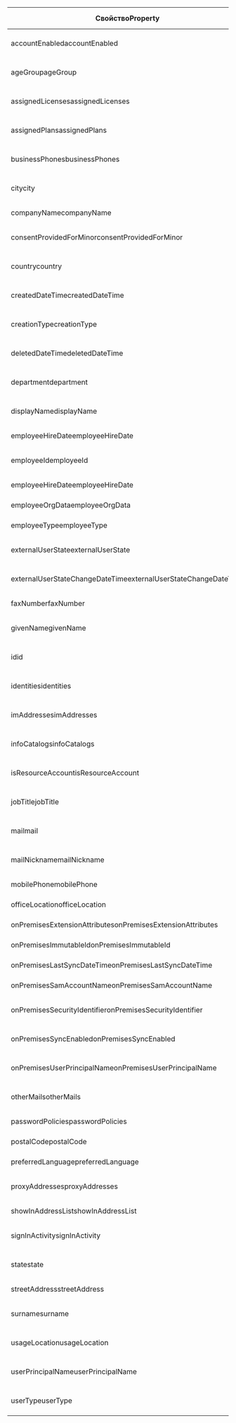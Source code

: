 | <span data-ttu-id="f9958-101">Свойство</span><span class="sxs-lookup"><span data-stu-id="f9958-101">Property</span></span>                        | <span data-ttu-id="f9958-102">eq</span><span class="sxs-lookup"><span data-stu-id="f9958-102">eq</span></span>                   | <span data-ttu-id="f9958-103">ne</span><span class="sxs-lookup"><span data-stu-id="f9958-103">ne</span></span>                | <span data-ttu-id="f9958-104">NOT</span><span class="sxs-lookup"><span data-stu-id="f9958-104">NOT</span></span>               | <span data-ttu-id="f9958-105">ge</span><span class="sxs-lookup"><span data-stu-id="f9958-105">ge</span></span>                   | <span data-ttu-id="f9958-106">le</span><span class="sxs-lookup"><span data-stu-id="f9958-106">le</span></span>                   | <span data-ttu-id="f9958-107">in</span><span class="sxs-lookup"><span data-stu-id="f9958-107">in</span></span>                   | <span data-ttu-id="f9958-108">startsWith</span><span class="sxs-lookup"><span data-stu-id="f9958-108">startsWith</span></span>           | <span data-ttu-id="f9958-109">Значения NULL</span><span class="sxs-lookup"><span data-stu-id="f9958-109">null values</span></span>          |
|---------------------------------|----------------------|-------------------|-------------------|----------------------|----------------------|----------------------|----------------------|----------------------|
| <span data-ttu-id="f9958-110">accountEnabled</span><span class="sxs-lookup"><span data-stu-id="f9958-110">accountEnabled</span></span>                  | ![Значение, используемое по умолчанию.][default] | ![Дополнительное.][AQP] | ![Дополнительное.][AQP] |                      |                      | ![Значение, используемое по умолчанию.][default] |                      |                      |
| <span data-ttu-id="f9958-115">ageGroup</span><span class="sxs-lookup"><span data-stu-id="f9958-115">ageGroup</span></span>                        | ![Значение, используемое по умолчанию.][default] | ![Дополнительное.][AQP] | ![Дополнительное.][AQP] |                      |                      | ![Значение, используемое по умолчанию.][default] |                      |                      |
| <span data-ttu-id="f9958-120">assignedLicenses</span><span class="sxs-lookup"><span data-stu-id="f9958-120">assignedLicenses</span></span>                | ![Значение, используемое по умолчанию.][default] |                   | ![Дополнительное.][AQP] |                      |                      |                      |                      |                      |
| <span data-ttu-id="f9958-123">assignedPlans</span><span class="sxs-lookup"><span data-stu-id="f9958-123">assignedPlans</span></span>                   | ![Значение, используемое по умолчанию.][default] |                   | ![Дополнительное.][AQP] |                      |                      |                      |                      |                      |
| <span data-ttu-id="f9958-126">businessPhones</span><span class="sxs-lookup"><span data-stu-id="f9958-126">businessPhones</span></span>                  | ![Значение, используемое по умолчанию.][default] |                   | ![Дополнительное.][AQP] |                      |                      |                      |                      |                      |
| <span data-ttu-id="f9958-129">city</span><span class="sxs-lookup"><span data-stu-id="f9958-129">city</span></span>                            | ![Значение, используемое по умолчанию.][default] | ![Дополнительное.][AQP] | ![Дополнительное.][AQP] | ![Значение, используемое по умолчанию.][default] | ![Значение, используемое по умолчанию.][default] | ![Значение, используемое по умолчанию.][default] | ![Значение, используемое по умолчанию.][default] | ![Дополнительное.][AQP]    |
| <span data-ttu-id="f9958-138">companyName</span><span class="sxs-lookup"><span data-stu-id="f9958-138">companyName</span></span>                     | ![Дополнительное.][AQP]    | ![Дополнительное.][AQP] | ![Дополнительное.][AQP] | ![Дополнительное.][AQP]    | ![Дополнительное.][AQP]    | ![Дополнительное.][AQP]    | ![Дополнительное.][AQP]    | ![Дополнительное.][AQP]    |
| <span data-ttu-id="f9958-147">consentProvidedForMinor</span><span class="sxs-lookup"><span data-stu-id="f9958-147">consentProvidedForMinor</span></span>         | ![Значение, используемое по умолчанию.][default] | ![Дополнительное.][AQP] | ![Дополнительное.][AQP] |                      |                      | ![Значение, используемое по умолчанию.][default] |                      |                      |
| <span data-ttu-id="f9958-152">country</span><span class="sxs-lookup"><span data-stu-id="f9958-152">country</span></span>                         | ![Значение, используемое по умолчанию.][default] | ![Дополнительное.][AQP] | ![Дополнительное.][AQP] | ![Значение, используемое по умолчанию.][default] | ![Значение, используемое по умолчанию.][default] | ![Значение, используемое по умолчанию.][default] | ![Значение, используемое по умолчанию.][default] | ![Дополнительное.][AQP]    |
| <span data-ttu-id="f9958-161">createdDateTime</span><span class="sxs-lookup"><span data-stu-id="f9958-161">createdDateTime</span></span>                 | ![Значение, используемое по умолчанию.][default] | ![Дополнительное.][AQP] | ![Дополнительное.][AQP] | ![Значение, используемое по умолчанию.][default] | ![Значение, используемое по умолчанию.][default] | ![Дополнительное.][AQP]    |                      |                      |
| <span data-ttu-id="f9958-168">creationType</span><span class="sxs-lookup"><span data-stu-id="f9958-168">creationType</span></span>                    | ![Значение, используемое по умолчанию.][default] | ![Дополнительное.][AQP] | ![Дополнительное.][AQP] |                      |                      | ![Значение, используемое по умолчанию.][default] |                      |                      |
| <span data-ttu-id="f9958-173">deletedDateTime</span><span class="sxs-lookup"><span data-stu-id="f9958-173">deletedDateTime</span></span>                 | ![Значение, используемое по умолчанию.][default] | ![Дополнительное.][AQP] | ![Дополнительное.][AQP] | ![Значение, используемое по умолчанию.][default] | ![Значение, используемое по умолчанию.][default] | ![Дополнительное.][AQP]    |                      |                      |
| <span data-ttu-id="f9958-180">department</span><span class="sxs-lookup"><span data-stu-id="f9958-180">department</span></span>                      | ![Значение, используемое по умолчанию.][default] | ![Дополнительное.][AQP] | ![Дополнительное.][AQP] | ![Значение, используемое по умолчанию.][default] | ![Значение, используемое по умолчанию.][default] | ![Значение, используемое по умолчанию.][default] | ![Значение, используемое по умолчанию.][default] | ![Дополнительное.][AQP]    |
| <span data-ttu-id="f9958-189">displayName</span><span class="sxs-lookup"><span data-stu-id="f9958-189">displayName</span></span>                     | ![Значение, используемое по умолчанию.][default] | ![Дополнительное.][AQP] | ![Дополнительное.][AQP] | ![Значение, используемое по умолчанию.][default] | ![Значение, используемое по умолчанию.][default] | ![Значение, используемое по умолчанию.][default] | ![Значение, используемое по умолчанию.][default] | ![Дополнительное.][AQP]    |
| <span data-ttu-id="f9958-198">employeeHireDate</span><span class="sxs-lookup"><span data-stu-id="f9958-198">employeeHireDate</span></span>                | ![Дополнительное.][AQP]    | ![Дополнительное.][AQP] | ![Дополнительное.][AQP] | ![Дополнительное.][AQP]    | ![Дополнительное.][AQP]    | ![Дополнительное.][AQP]    |                      |                      |
| <span data-ttu-id="f9958-205">employeeId</span><span class="sxs-lookup"><span data-stu-id="f9958-205">employeeId</span></span>                      | ![Значение, используемое по умолчанию.][default] | ![Дополнительное.][AQP] | ![Дополнительное.][AQP] | ![Значение, используемое по умолчанию.][default] | ![Значение, используемое по умолчанию.][default] |                      | ![Значение, используемое по умолчанию.][default] | ![Значение, используемое по умолчанию.][default] |
| <span data-ttu-id="f9958-213">employeeHireDate</span><span class="sxs-lookup"><span data-stu-id="f9958-213">employeeHireDate</span></span>                | ![Дополнительное.][AQP]    | ![Дополнительное.][AQP] | ![Дополнительное.][AQP] | ![Дополнительное.][AQP]    | ![Дополнительное.][AQP]    | ![Дополнительное.][AQP]    |                      |                      |
| <span data-ttu-id="f9958-220">employeeOrgData</span><span class="sxs-lookup"><span data-stu-id="f9958-220">employeeOrgData</span></span>                 | ![Дополнительное.][AQP]    | ![Дополнительное.][AQP] | ![Дополнительное.][AQP] | ![Дополнительное.][AQP]    | ![Дополнительное.][AQP]    | ![Дополнительное.][AQP]    |                      |                      |
| <span data-ttu-id="f9958-227">employeeType</span><span class="sxs-lookup"><span data-stu-id="f9958-227">employeeType</span></span>                    | ![Дополнительное.][AQP]    | ![Дополнительное.][AQP] | ![Дополнительное.][AQP] | ![Дополнительное.][AQP]    | ![Дополнительное.][AQP]    | ![Дополнительное.][AQP]    | ![Дополнительное.][AQP]    |                      |
| <span data-ttu-id="f9958-235">externalUserState</span><span class="sxs-lookup"><span data-stu-id="f9958-235">externalUserState</span></span>               | ![Значение, используемое по умолчанию.][default] | ![Дополнительное.][AQP] | ![Дополнительное.][AQP] |                      |                      | ![Значение, используемое по умолчанию.][default] |                      |                      |
| <span data-ttu-id="f9958-240">externalUserStateChangeDateTime</span><span class="sxs-lookup"><span data-stu-id="f9958-240">externalUserStateChangeDateTime</span></span> | ![Значение, используемое по умолчанию.][default] | ![Дополнительное.][AQP] | ![Дополнительное.][AQP] |                      |                      | ![Значение, используемое по умолчанию.][default] |                      |                      |
| <span data-ttu-id="f9958-245">faxNumber</span><span class="sxs-lookup"><span data-stu-id="f9958-245">faxNumber</span></span>                       | ![Дополнительное.][AQP]    | ![Дополнительное.][AQP] | ![Дополнительное.][AQP] | ![Дополнительное.][AQP]    | ![Дополнительное.][AQP]    | ![Дополнительное.][AQP]    | ![Дополнительное.][AQP]    | ![Дополнительное.][AQP]    |
| <span data-ttu-id="f9958-254">givenName</span><span class="sxs-lookup"><span data-stu-id="f9958-254">givenName</span></span>                       | ![Значение, используемое по умолчанию.][default] | ![Дополнительное.][AQP] | ![Дополнительное.][AQP] | ![Значение, используемое по умолчанию.][default] | ![Значение, используемое по умолчанию.][default] | ![Значение, используемое по умолчанию.][default] | ![Значение, используемое по умолчанию.][default] | ![Дополнительное.][AQP]    |
| <span data-ttu-id="f9958-263">id</span><span class="sxs-lookup"><span data-stu-id="f9958-263">id</span></span>                              | ![Значение, используемое по умолчанию.][default] | ![Дополнительное.][AQP] | ![Дополнительное.][AQP] |                      |                      |                      |                      |                      |
| <span data-ttu-id="f9958-267">identities</span><span class="sxs-lookup"><span data-stu-id="f9958-267">identities</span></span>                      | ![Значение, используемое по умолчанию.][default] |                   |                   |                      |                      |                      |                      |                      |
| <span data-ttu-id="f9958-269">imAddresses</span><span class="sxs-lookup"><span data-stu-id="f9958-269">imAddresses</span></span>                     | ![Значение, используемое по умолчанию.][default] |                   | ![Дополнительное.][AQP] | ![Значение, используемое по умолчанию.][default] | ![Значение, используемое по умолчанию.][default] |                      | ![Значение, используемое по умолчанию.][default] |                      |
| <span data-ttu-id="f9958-275">infoCatalogs</span><span class="sxs-lookup"><span data-stu-id="f9958-275">infoCatalogs</span></span>                    | ![Значение, используемое по умолчанию.][default] |                   | ![Дополнительное.][AQP] | ![Значение, используемое по умолчанию.][default] | ![Значение, используемое по умолчанию.][default] |                      | ![Значение, используемое по умолчанию.][default] |                      |
| <span data-ttu-id="f9958-281">isResourceAccount</span><span class="sxs-lookup"><span data-stu-id="f9958-281">isResourceAccount</span></span>               | ![Значение, используемое по умолчанию.][default] | ![Дополнительное.][AQP] | ![Дополнительное.][AQP] |                      |                      |                      |                      |                      |
| <span data-ttu-id="f9958-285">jobTitle</span><span class="sxs-lookup"><span data-stu-id="f9958-285">jobTitle</span></span>                        | ![Значение, используемое по умолчанию.][default] | ![Дополнительное.][AQP] | ![Дополнительное.][AQP] | ![Значение, используемое по умолчанию.][default] | ![Значение, используемое по умолчанию.][default] | ![Значение, используемое по умолчанию.][default] | ![Значение, используемое по умолчанию.][default] | ![Дополнительное.][AQP]    |
| <span data-ttu-id="f9958-294">mail</span><span class="sxs-lookup"><span data-stu-id="f9958-294">mail</span></span>                            | ![Значение, используемое по умолчанию.][default] | ![Дополнительное.][AQP] | ![Дополнительное.][AQP] | ![Значение, используемое по умолчанию.][default] | ![Значение, используемое по умолчанию.][default] | ![Значение, используемое по умолчанию.][default] | ![Значение, используемое по умолчанию.][default] |                      |
| <span data-ttu-id="f9958-302">mailNickname</span><span class="sxs-lookup"><span data-stu-id="f9958-302">mailNickname</span></span>                    | ![Значение, используемое по умолчанию.][default] | ![Дополнительное.][AQP] | ![Дополнительное.][AQP] | ![Значение, используемое по умолчанию.][default] | ![Значение, используемое по умолчанию.][default] | ![Значение, используемое по умолчанию.][default] | ![Значение, используемое по умолчанию.][default] | ![Дополнительное.][AQP]    |
| <span data-ttu-id="f9958-311">mobilePhone</span><span class="sxs-lookup"><span data-stu-id="f9958-311">mobilePhone</span></span>                     | ![Дополнительное.][AQP]    | ![Дополнительное.][AQP] | ![Дополнительное.][AQP] | ![Дополнительное.][AQP]    | ![Дополнительное.][AQP]    | ![Дополнительное.][AQP]    | ![Дополнительное.][AQP]    | ![Дополнительное.][AQP]    |
| <span data-ttu-id="f9958-320">officeLocation</span><span class="sxs-lookup"><span data-stu-id="f9958-320">officeLocation</span></span>                  | ![Дополнительное.][AQP]    | ![Дополнительное.][AQP] | ![Дополнительное.][AQP] | ![Дополнительное.][AQP]    | ![Дополнительное.][AQP]    | ![Дополнительное.][AQP]    | ![Дополнительное.][AQP]    | ![Дополнительное.][AQP]    |
| <span data-ttu-id="f9958-329">onPremisesExtensionAttributes</span><span class="sxs-lookup"><span data-stu-id="f9958-329">onPremisesExtensionAttributes</span></span>   | ![Дополнительное.][AQP]    |                   | ![Дополнительное.][AQP] | ![Дополнительное.][AQP]    | ![Дополнительное.][AQP]    | ![Дополнительное.][AQP]    |                      |                      |
| <span data-ttu-id="f9958-335">onPremisesImmutableId</span><span class="sxs-lookup"><span data-stu-id="f9958-335">onPremisesImmutableId</span></span>           | ![Дополнительное.][AQP]    | ![Дополнительное.][AQP] | ![Дополнительное.][AQP] | ![Дополнительное.][AQP]    | ![Дополнительное.][AQP]    | ![Дополнительное.][AQP]    |                      |                      |
| <span data-ttu-id="f9958-342">onPremisesLastSyncDateTime</span><span class="sxs-lookup"><span data-stu-id="f9958-342">onPremisesLastSyncDateTime</span></span>      | ![Дополнительное.][AQP]    | ![Дополнительное.][AQP] | ![Дополнительное.][AQP] | ![Дополнительное.][AQP]    | ![Дополнительное.][AQP]    | ![Дополнительное.][AQP]    |                      |                      |
| <span data-ttu-id="f9958-349">onPremisesSamAccountName</span><span class="sxs-lookup"><span data-stu-id="f9958-349">onPremisesSamAccountName</span></span>        | ![Дополнительное.][AQP]    | ![Дополнительное.][AQP] | ![Дополнительное.][AQP] | ![Дополнительное.][AQP]    | ![Дополнительное.][AQP]    | ![Дополнительное.][AQP]    | ![Дополнительное.][AQP]    |                      |
| <span data-ttu-id="f9958-357">onPremisesSecurityIdentifier</span><span class="sxs-lookup"><span data-stu-id="f9958-357">onPremisesSecurityIdentifier</span></span>    | ![Значение, используемое по умолчанию.][default] | ![Дополнительное.][AQP] | ![Дополнительное.][AQP] |                      |                      | ![Значение, используемое по умолчанию.][default] |                      | ![Дополнительное.][AQP]    |
| <span data-ttu-id="f9958-363">onPremisesSyncEnabled</span><span class="sxs-lookup"><span data-stu-id="f9958-363">onPremisesSyncEnabled</span></span>           | ![Значение, используемое по умолчанию.][default] | ![Дополнительное.][AQP] | ![Дополнительное.][AQP] |                      |                      | ![Значение, используемое по умолчанию.][default] |                      |                      |
| <span data-ttu-id="f9958-368">onPremisesUserPrincipalName</span><span class="sxs-lookup"><span data-stu-id="f9958-368">onPremisesUserPrincipalName</span></span>     | ![Значение, используемое по умолчанию.][default] | ![Дополнительное.][AQP] | ![Дополнительное.][AQP] | ![Значение, используемое по умолчанию.][default] | ![Значение, используемое по умолчанию.][default] | ![Значение, используемое по умолчанию.][default] | ![Значение, используемое по умолчанию.][default] |                      |
| <span data-ttu-id="f9958-376">otherMails</span><span class="sxs-lookup"><span data-stu-id="f9958-376">otherMails</span></span>                      | ![Значение, используемое по умолчанию.][default] |                   | ![Дополнительное.][AQP] | ![Значение, используемое по умолчанию.][default] | ![Значение, используемое по умолчанию.][default] | ![Значение, используемое по умолчанию.][default] | ![Значение, используемое по умолчанию.][default] |                      |
| <span data-ttu-id="f9958-383">passwordPolicies</span><span class="sxs-lookup"><span data-stu-id="f9958-383">passwordPolicies</span></span>                | ![Дополнительное.][AQP]    | ![Дополнительное.][AQP] | ![Дополнительное.][AQP] |                      |                      |                      |                      | ![Дополнительное.][AQP]    |
| <span data-ttu-id="f9958-388">postalCode</span><span class="sxs-lookup"><span data-stu-id="f9958-388">postalCode</span></span>                      | ![Дополнительное.][AQP]    | ![Дополнительное.][AQP] | ![Дополнительное.][AQP] | ![Дополнительное.][AQP]    | ![Дополнительное.][AQP]    | ![Дополнительное.][AQP]    | ![Дополнительное.][AQP]    | ![Дополнительное.][AQP]    |
| <span data-ttu-id="f9958-397">preferredLanguage</span><span class="sxs-lookup"><span data-stu-id="f9958-397">preferredLanguage</span></span>               | ![Дополнительное.][AQP]    | ![Дополнительное.][AQP] | ![Дополнительное.][AQP] | ![Дополнительное.][AQP]    | ![Дополнительное.][AQP]    | ![Дополнительное.][AQP]    | ![Дополнительное.][AQP]    | ![Дополнительное.][AQP]    |
| <span data-ttu-id="f9958-406">proxyAddresses</span><span class="sxs-lookup"><span data-stu-id="f9958-406">proxyAddresses</span></span>                  | ![Значение, используемое по умолчанию.][default] |                   | ![Дополнительное.][AQP] | ![Значение, используемое по умолчанию.][default] | ![Значение, используемое по умолчанию.][default] |                      | ![Значение, используемое по умолчанию.][default] | ![Дополнительное.][AQP]    |
| <span data-ttu-id="f9958-413">showInAddressList</span><span class="sxs-lookup"><span data-stu-id="f9958-413">showInAddressList</span></span>               | ![Дополнительное.][AQP]    | ![Дополнительное.][AQP] | ![Дополнительное.][AQP] |                      |                      | ![Дополнительное.][AQP]    |                      |                      |
| <span data-ttu-id="f9958-418">signInActivity</span><span class="sxs-lookup"><span data-stu-id="f9958-418">signInActivity</span></span>                  | ![Значение, используемое по умолчанию.][default] | ![Дополнительное.][AQP] | ![Дополнительное.][AQP] | ![Значение, используемое по умолчанию.][default] | ![Значение, используемое по умолчанию.][default] |                      |                      |                      |
| <span data-ttu-id="f9958-424">state</span><span class="sxs-lookup"><span data-stu-id="f9958-424">state</span></span>                           | ![Значение, используемое по умолчанию.][default] | ![Дополнительное.][AQP] | ![Дополнительное.][AQP] | ![Значение, используемое по умолчанию.][default] | ![Значение, используемое по умолчанию.][default] | ![Значение, используемое по умолчанию.][default] | ![Значение, используемое по умолчанию.][default] | ![Дополнительное.][AQP]    |
| <span data-ttu-id="f9958-433">streetAddress</span><span class="sxs-lookup"><span data-stu-id="f9958-433">streetAddress</span></span>                   | ![Дополнительное.][AQP]    | ![Дополнительное.][AQP] | ![Дополнительное.][AQP] | ![Дополнительное.][AQP]    | ![Дополнительное.][AQP]    | ![Дополнительное.][AQP]    | ![Дополнительное.][AQP]    | ![Дополнительное.][AQP]    |
| <span data-ttu-id="f9958-442">surname</span><span class="sxs-lookup"><span data-stu-id="f9958-442">surname</span></span>                         | ![Значение, используемое по умолчанию.][default] | ![Дополнительное.][AQP] | ![Дополнительное.][AQP] | ![Значение, используемое по умолчанию.][default] | ![Значение, используемое по умолчанию.][default] | ![Значение, используемое по умолчанию.][default] | ![Значение, используемое по умолчанию.][default] | ![Дополнительное.][AQP]    |
| <span data-ttu-id="f9958-451">usageLocation</span><span class="sxs-lookup"><span data-stu-id="f9958-451">usageLocation</span></span>                   | ![Значение, используемое по умолчанию.][default] | ![Дополнительное.][AQP] | ![Дополнительное.][AQP] | ![Значение, используемое по умолчанию.][default] | ![Значение, используемое по умолчанию.][default] | ![Значение, используемое по умолчанию.][default] | ![Значение, используемое по умолчанию.][default] |                      |
| <span data-ttu-id="f9958-459">userPrincipalName</span><span class="sxs-lookup"><span data-stu-id="f9958-459">userPrincipalName</span></span>               | ![Значение, используемое по умолчанию.][default] | ![Дополнительное.][AQP] | ![Дополнительное.][AQP] | ![Значение, используемое по умолчанию.][default] | ![Значение, используемое по умолчанию.][default] | ![Значение, используемое по умолчанию.][default] | ![Значение, используемое по умолчанию.][default] |                      |
| <span data-ttu-id="f9958-467">userType</span><span class="sxs-lookup"><span data-stu-id="f9958-467">userType</span></span>                        | ![Значение, используемое по умолчанию.][default] | ![Дополнительное.][AQP] | ![Дополнительное.][AQP] |                      |                      | ![Значение, используемое по умолчанию.][default] |                      | ![Дополнительное.][AQP]    |


[AQP]: /graph/images/advanced-query-parameters/advanced.png
[default]: /graph/images/advanced-query-parameters/default.png